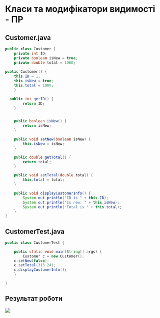 # Класи та модифікатори видимості - ПР

## Customer.java

```java
public class Сustomer {
	private int ID;
	private boolean isNew = true;
	private double total = 1000;
	
public Сustomer() {
	this.ID = 1;
	this.isNew = true;
	this.total = 1000;
	}

  public int getID() {
		return ID;
	}


	public boolean isNew() {
		return isNew;
	}

	public void setNew(boolean isNew) {
		this.isNew = isNew;
	}

	public double getTotal() {
		return total;
	}

	public void setTotal(double total) {
		this.total = total;
	}

	public void displayCustomerInfo() {
		System.out.println("ID is " + this.ID);
		System.out.println("Is new: " + this.isNew);
		System.out.println("Total is " + this.total);
	}
}
```

## CustomerTest.java

```java
public class CustomerTest {

	public static void main(String[] args) {
		Сustomer c = new Сustomer();
    c.setNew(false);
    c.setTotal(313.24);
    c.displayCustomerInfo();
	}

}
```

## Результат роботи
![](https://github.com/ppc-ntu-khpi/35---classes-and-modifiers-ByteID/blob/main/Solution/donee.png)
